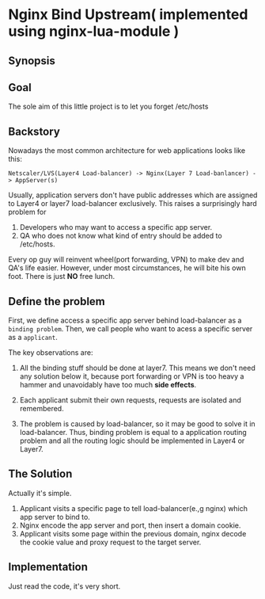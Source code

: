 # Nginx Bind Upstream( implemented using nginx-lua-module )

## Synopsis




## Goal

The sole aim of this little project is to let you forget /etc/hosts

## Backstory

Nowadays the most common architecture for web applications looks like this:

    Netscaler/LVS(Layer4 Load-balancer) -> Nginx(Layer 7 Load-banlancer) -> AppServer(s)

Usually, application servers don't have public addresses which are assigned to Layer4 or layer7 load-balancer exclusively.
This raises a surprisingly hard problem for 

1. Developers who may want to access a specific app server.
2. QA who does not know what kind of entry should be added to /etc/hosts.

Every op guy will reinvent wheel(port forwarding, VPN) to make dev and QA's life easier. However, under most circumstances, he will bite his own foot. There is just __NO__ free lunch.

## Define the problem

First, we define access a specific app server behind load-balancer as a `binding problem`. Then, we call people who want to acess a specific server as a `applicant`. 

The key observations are:

1. All the binding stuff should be done at layer7. This means we don't need any solution below it, because port forwarding or VPN is too heavy a hammer and unavoidably have too much __side effects__.

2. Each applicant submit their own requests, requests are isolated and remembered.

3. The problem is caused by load-balancer, so it may be good to solve it in load-balancer. Thus, binding problem is equal to a application routing problem and all the routing logic should be implemented in Layer4 or Layer7.

## The Solution

Actually it's simple.

1. Applicant visits a specific page to tell load-balancer(e.,g nginx) which app server to bind to.
2. Nginx encode the app server and port, then insert a domain cookie.
3. Applicant visits some page within the previous domain, nginx decode the cookie value and proxy request to the target server.

## Implementation

Just read the code, it's very short.
